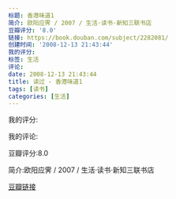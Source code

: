 ```yaml
---
标题: 香港味道1
简介: 欧阳应霁 / 2007 / 生活·读书·新知三联书店
豆瓣评分: '8.0'
链接: https://book.douban.com/subject/2282081/
创建时间: '2008-12-13 21:43:44'
我的评分:
标签: 生活
评论:
date: 2008-12-13 21:43:44
title: 读过 - 香港味道1
tags: [读书]
categories: [生活]
---
```


我的评分:

我的评论:

豆瓣评分:8.0

简介:欧阳应霁 / 2007 / 生活·读书·新知三联书店

[豆瓣链接](https://book.douban.com/subject/2282081/)

